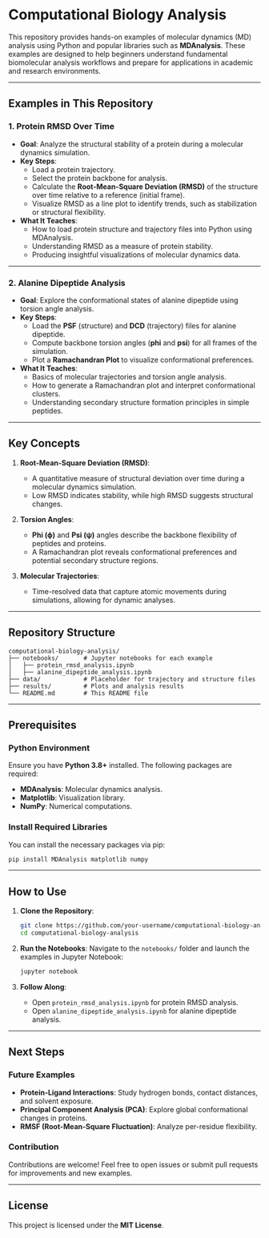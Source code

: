 # Computational Biology Analysis

This repository provides hands-on examples of molecular dynamics (MD) analysis using Python and popular libraries such as **MDAnalysis**. These examples are designed to help beginners understand fundamental biomolecular analysis workflows and prepare for applications in academic and research environments.

---

## Examples in This Repository

### 1. **Protein RMSD Over Time**
- **Goal**: Analyze the structural stability of a protein during a molecular dynamics simulation.
- **Key Steps**:
  - Load a protein trajectory.
  - Select the protein backbone for analysis.
  - Calculate the **Root-Mean-Square Deviation (RMSD)** of the structure over time relative to a reference (initial frame).
  - Visualize RMSD as a line plot to identify trends, such as stabilization or structural flexibility.
- **What It Teaches**:
  - How to load protein structure and trajectory files into Python using MDAnalysis.
  - Understanding RMSD as a measure of protein stability.
  - Producing insightful visualizations of molecular dynamics data.

---

### 2. **Alanine Dipeptide Analysis**
- **Goal**: Explore the conformational states of alanine dipeptide using torsion angle analysis.
- **Key Steps**:
  - Load the **PSF** (structure) and **DCD** (trajectory) files for alanine dipeptide.
  - Compute backbone torsion angles (**phi** and **psi**) for all frames of the simulation.
  - Plot a **Ramachandran Plot** to visualize conformational preferences.
- **What It Teaches**:
  - Basics of molecular trajectories and torsion angle analysis.
  - How to generate a Ramachandran plot and interpret conformational clusters.
  - Understanding secondary structure formation principles in simple peptides.

---

## Key Concepts
1. **Root-Mean-Square Deviation (RMSD)**:
   - A quantitative measure of structural deviation over time during a molecular dynamics simulation.
   - Low RMSD indicates stability, while high RMSD suggests structural changes.

2. **Torsion Angles**:
   - **Phi (ϕ)** and **Psi (ψ)** angles describe the backbone flexibility of peptides and proteins.
   - A Ramachandran plot reveals conformational preferences and potential secondary structure regions.

3. **Molecular Trajectories**:
   - Time-resolved data that capture atomic movements during simulations, allowing for dynamic analyses.

---

## Repository Structure

```plaintext
computational-biology-analysis/
├── notebooks/       # Jupyter notebooks for each example
│   ├── protein_rmsd_analysis.ipynb
│   ├── alanine_dipeptide_analysis.ipynb
├── data/            # Placeholder for trajectory and structure files
├── results/         # Plots and analysis results
└── README.md        # This README file
```

---

## Prerequisites

### Python Environment
Ensure you have **Python 3.8+** installed. The following packages are required:
- **MDAnalysis**: Molecular dynamics analysis.
- **Matplotlib**: Visualization library.
- **NumPy**: Numerical computations.

### Install Required Libraries
You can install the necessary packages via pip:
```bash
pip install MDAnalysis matplotlib numpy
```

---

## How to Use

1. **Clone the Repository**:
   ```bash
   git clone https://github.com/your-username/computational-biology-analysis.git
   cd computational-biology-analysis
   ```

2. **Run the Notebooks**:
   Navigate to the `notebooks/` folder and launch the examples in Jupyter Notebook:
   ```bash
   jupyter notebook
   ```

3. **Follow Along**:
   - Open `protein_rmsd_analysis.ipynb` for protein RMSD analysis.
   - Open `alanine_dipeptide_analysis.ipynb` for alanine dipeptide analysis.

---

## Next Steps

### Future Examples
- **Protein-Ligand Interactions**: Study hydrogen bonds, contact distances, and solvent exposure.
- **Principal Component Analysis (PCA)**: Explore global conformational changes in proteins.
- **RMSF (Root-Mean-Square Fluctuation)**: Analyze per-residue flexibility.

### Contribution
Contributions are welcome! Feel free to open issues or submit pull requests for improvements and new examples.

---

## License
This project is licensed under the **MIT License**.

